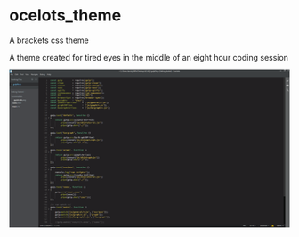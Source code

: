# ocelots_theme
A brackets css theme

A theme created for tired eyes in the middle of an eight hour coding session


![preview](https://raw.githubusercontent.com/OcelotDive/ocelots_theme/master/preview.png)
